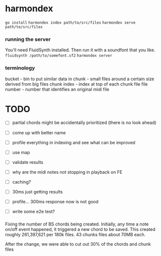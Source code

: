 # harmondex

`go install`
`harmondex index path/to/src/files`
`harmondex serve path/to/src/files`

### running the server

You'll need FluidSynth installed. Then run it with a soundfont that you like.
`fluidsynth /path/to/somefont.sf2`
`harmondex server`

### terminology
bucket - bin to put similar data in
chunk - small files around a certain size derived from big files
chunk index - index at top of each chunk file
file number - number that identifies an original midi file


# TODO
 - [ ] partial chords might be accidentally prioritized (there is no look ahead)
 - [ ] come up with better name
 - [ ] profile everything in indexing and see what can be improved
 - [ ] use map
 - [ ] validate results
 - [ ] why are the midi notes not stopping in playback on FE
 - [ ] caching?
 - [ ] 30ms just getting results
 - [ ] profile... 300ms response now is not good
 - [ ] write some e2e test?


###

Fixing the number of BS chords being created.
Initially, any time a note on/off event happened, it triggered a new chord to be saved.
This created roughly 261,397,621 per 180k files. 43 chunks files about 70MB each.

After the change, we were able to cut out 30% of the chords and chunk files

